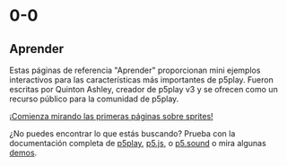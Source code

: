 # 0-0

## Aprender

Estas páginas de referencia "Aprender" proporcionan mini ejemplos interactivos para las características más importantes de p5play. Fueron escritas por Quinton Ashley, creador de p5play v3 y se ofrecen como un recurso público para la comunidad de p5play.

[¡Comienza mirando las primeras páginas sobre sprites!](sprite.html)

¿No puedes encontrar lo que estás buscando? Prueba con la documentación completa de [p5play](/docs/Sprite_Sprite.html), [p5.js](https://p5js.org/reference/), o [p5.sound](https://p5js.org/reference/#/libraries/p5.sound) o mira algunas [demos](https://openprocessing.org/user/350295?o=35&view=sketches).
